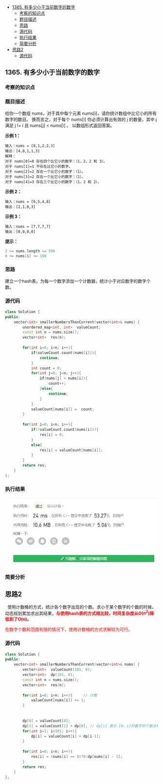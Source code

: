 <!-- TOC -->

- [1365. 有多少小于当前数字的数字](#1365-有多少小于当前数字的数字)
  - [考察的知识点](#考察的知识点)
  - [题目描述](#题目描述)
  - [思路](#思路)
  - [源代码](#源代码)
  - [执行结果](#执行结果)
  - [简要分析](#简要分析)
- [思路2](#思路2)
  - [源代码](#源代码-1)

<!-- /TOC -->
## 1365. 有多少小于当前数字的数字

### 考察的知识点


### 题目描述

给你一个数组 nums，对于其中每个元素 nums[i]，请你统计数组中比它小的所有数字的数目。
换而言之，对于每个 nums[i] 你必须计算出有效的 j 的数量，其中 j 满足 j != i 且 nums[j] < nums[i] 。
以数组形式返回答案。

 

**示例 1：**
```
输入：nums = [8,1,2,2,3]
输出：[4,0,1,1,3]
解释： 
对于 nums[0]=8 存在四个比它小的数字：（1，2，2 和 3）。 
对于 nums[1]=1 不存在比它小的数字。
对于 nums[2]=2 存在一个比它小的数字：（1）。 
对于 nums[3]=2 存在一个比它小的数字：（1）。 
对于 nums[4]=3 存在三个比它小的数字：（1，2 和 2）。
```
**示例 2：**
```
输入：nums = [6,5,4,8]
输出：[2,1,0,3]
```

**示例 3：**
```
输入：nums = [7,7,7,7]
输出：[0,0,0,0]
```

**提示：**
```C++
2 <= nums.length <= 500
0 <= nums[i] <= 100
```

### 思路
建立一个hash表，为每一个数字添加一个计数器，统计小于对应数字的数字个数。
### 源代码
```C++
class Solution {
public:
    vector<int> smallerNumbersThanCurrent(vector<int>& nums) {
        unordered_map<int, int>  valueCount;
        const int n = nums.size();
        vector<int>  res(n);

        for(int i=0; i<n; i++){
            if(valueCount.count(nums[i])){
                continue;
            }
            int count = 0;
            for(int j=0; j<n; j++){
                if(nums[j] < nums[i]){
                    count++;
                }else{
                    continue;
                }
            }
            valueCount[nums[i]] =  count;
        }

        for(int i=0; i<n; i++){
            if(!valueCount.count(nums[i])){
                res[i] = 0;
            }
            else{
                res[i] = valueCount[nums[i]];
            }
        }
        return res;
    }
};
```
### 执行结果
![](./images/1365%20result_smallerNumbersThanCurrent.png)
###  简要分析


## 思路2 
&nbsp;&nbsp;使用计数桶的方式，统计各个数字出现的个数。求小于某个数字的个数的时候，动态规划累加求出其结果。**<font color=red>与使用hash表的方式相比较，时间复杂度从O($n^2$)降低到了O(n)。</font>**

<font color=red>在数字个数和范围有限的情况下，使用计数桶的方式求解较为可行。</font>

### 源代码

```C++
class Solution {
public:
    vector<int> smallerNumbersThanCurrent(vector<int>& nums) {
        vector<int>  valueCount(101, 0);
        vector<int>  dp(101, 0);
        const int n = nums.size();
        vector<int>  res(n);

        for(int i=0; i<n; i++){     // 计数
            valueCount[nums[i]] += 1;
        }
        

        dp[0] = valueCount[0];
        dp[1] = valueCount[1] + dp[0]; // dp[i] 表示 [0，i]的数字的个数总和
        for(int i=1; i<101; i++){
            dp[i] = valueCount[i] + dp[i-1];
        }

        for(int i=0; i<n; i++){
            res[i] = (nums[i] == 0)?0:dp[nums[i] - 1];
        }
        return res;
    }
};
```